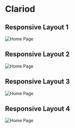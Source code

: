 # Clariod

## Responsive Layout 1

![Home Page](websiteScreenshots/ResponsiveLayout1.png)

## Responsive Layout 2

![Home Page](websiteScreenshots/ResponsiveLayout2.png)

## Responsive Layout 3

![Home Page](websiteScreenshots/ResponsiveLayout3.png)

## Responsive Layout 4

![Home Page](websiteScreenshots/ResponsiveLayout4.png)
